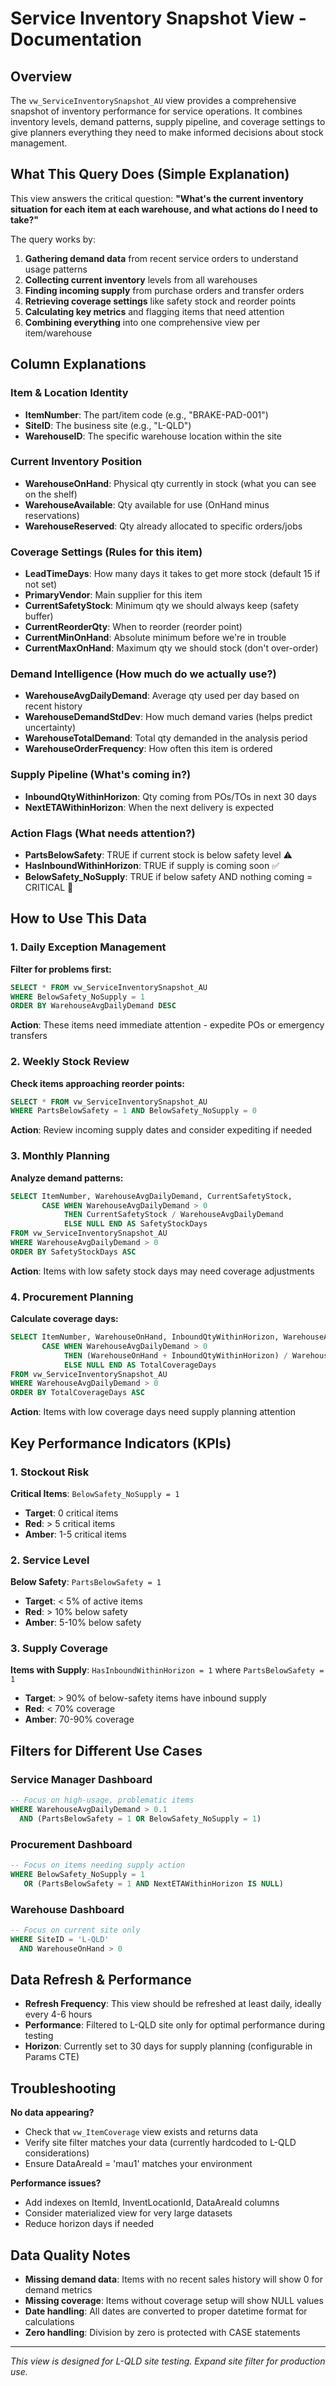# Service Inventory Snapshot View - Documentation

## Overview
The `vw_ServiceInventorySnapshot_AU` view provides a comprehensive snapshot of inventory performance for service operations. It combines inventory levels, demand patterns, supply pipeline, and coverage settings to give planners everything they need to make informed decisions about stock management.

## What This Query Does (Simple Explanation)

This view answers the critical question: **"What's the current inventory situation for each item at each warehouse, and what actions do I need to take?"**

The query works by:
1. **Gathering demand data** from recent service orders to understand usage patterns
2. **Collecting current inventory** levels from all warehouses
3. **Finding incoming supply** from purchase orders and transfer orders
4. **Retrieving coverage settings** like safety stock and reorder points
5. **Calculating key metrics** and flagging items that need attention
6. **Combining everything** into one comprehensive view per item/warehouse

## Column Explanations

### Item & Location Identity
- **ItemNumber**: The part/item code (e.g., "BRAKE-PAD-001")
- **SiteID**: The business site (e.g., "L-QLD")
- **WarehouseID**: The specific warehouse location within the site

### Current Inventory Position
- **WarehouseOnHand**: Physical qty currently in stock (what you can see on the shelf)
- **WarehouseAvailable**: Qty available for use (OnHand minus reservations)
- **WarehouseReserved**: Qty already allocated to specific orders/jobs

### Coverage Settings (Rules for this item)
- **LeadTimeDays**: How many days it takes to get more stock (default 15 if not set)
- **PrimaryVendor**: Main supplier for this item
- **CurrentSafetyStock**: Minimum qty we should always keep (safety buffer)
- **CurrentReorderQty**: When to reorder (reorder point)
- **CurrentMinOnHand**: Absolute minimum before we're in trouble
- **CurrentMaxOnHand**: Maximum qty we should stock (don't over-order)

### Demand Intelligence (How much do we actually use?)
- **WarehouseAvgDailyDemand**: Average qty used per day based on recent history
- **WarehouseDemandStdDev**: How much demand varies (helps predict uncertainty)
- **WarehouseTotalDemand**: Total qty demanded in the analysis period
- **WarehouseOrderFrequency**: How often this item is ordered

### Supply Pipeline (What's coming in?)
- **InboundQtyWithinHorizon**: Qty coming from POs/TOs in next 30 days
- **NextETAWithinHorizon**: When the next delivery is expected

### Action Flags (What needs attention?)
- **PartsBelowSafety**: TRUE if current stock is below safety level ⚠️
- **HasInboundWithinHorizon**: TRUE if supply is coming soon ✅
- **BelowSafety_NoSupply**: TRUE if below safety AND nothing coming = CRITICAL 🚨

## How to Use This Data

### 1. Daily Exception Management
**Filter for problems first:**
```sql
SELECT * FROM vw_ServiceInventorySnapshot_AU
WHERE BelowSafety_NoSupply = 1
ORDER BY WarehouseAvgDailyDemand DESC
```
**Action**: These items need immediate attention - expedite POs or emergency transfers

### 2. Weekly Stock Review
**Check items approaching reorder points:**
```sql
SELECT * FROM vw_ServiceInventorySnapshot_AU
WHERE PartsBelowSafety = 1 AND BelowSafety_NoSupply = 0
```
**Action**: Review incoming supply dates and consider expediting if needed

### 3. Monthly Planning
**Analyze demand patterns:**
```sql
SELECT ItemNumber, WarehouseAvgDailyDemand, CurrentSafetyStock,
       CASE WHEN WarehouseAvgDailyDemand > 0
            THEN CurrentSafetyStock / WarehouseAvgDailyDemand
            ELSE NULL END AS SafetyStockDays
FROM vw_ServiceInventorySnapshot_AU
WHERE WarehouseAvgDailyDemand > 0
ORDER BY SafetyStockDays ASC
```
**Action**: Items with low safety stock days may need coverage adjustments

### 4. Procurement Planning
**Calculate coverage days:**
```sql
SELECT ItemNumber, WarehouseOnHand, InboundQtyWithinHorizon, WarehouseAvgDailyDemand,
       CASE WHEN WarehouseAvgDailyDemand > 0
            THEN (WarehouseOnHand + InboundQtyWithinHorizon) / WarehouseAvgDailyDemand
            ELSE NULL END AS TotalCoverageDays
FROM vw_ServiceInventorySnapshot_AU
WHERE WarehouseAvgDailyDemand > 0
ORDER BY TotalCoverageDays ASC
```
**Action**: Items with low coverage days need supply planning attention

## Key Performance Indicators (KPIs)

### 1. Stockout Risk
**Critical Items**: `BelowSafety_NoSupply = 1`
- **Target**: 0 critical items
- **Red**: > 5 critical items
- **Amber**: 1-5 critical items

### 2. Service Level
**Below Safety**: `PartsBelowSafety = 1`
- **Target**: < 5% of active items
- **Red**: > 10% below safety
- **Amber**: 5-10% below safety

### 3. Supply Coverage
**Items with Supply**: `HasInboundWithinHorizon = 1` where `PartsBelowSafety = 1`
- **Target**: > 90% of below-safety items have inbound supply
- **Red**: < 70% coverage
- **Amber**: 70-90% coverage

## Filters for Different Use Cases

### Service Manager Dashboard
```sql
-- Focus on high-usage, problematic items
WHERE WarehouseAvgDailyDemand > 0.1
  AND (PartsBelowSafety = 1 OR BelowSafety_NoSupply = 1)
```

### Procurement Dashboard
```sql
-- Focus on items needing supply action
WHERE BelowSafety_NoSupply = 1
   OR (PartsBelowSafety = 1 AND NextETAWithinHorizon IS NULL)
```

### Warehouse Dashboard
```sql
-- Focus on current site only
WHERE SiteID = 'L-QLD'
  AND WarehouseOnHand > 0
```

## Data Refresh & Performance

- **Refresh Frequency**: This view should be refreshed at least daily, ideally every 4-6 hours
- **Performance**: Filtered to L-QLD site only for optimal performance during testing
- **Horizon**: Currently set to 30 days for supply planning (configurable in Params CTE)

## Troubleshooting

**No data appearing?**
- Check that `vw_ItemCoverage` view exists and returns data
- Verify site filter matches your data (currently hardcoded to L-QLD considerations)
- Ensure DataAreaId = 'mau1' matches your environment

**Performance issues?**
- Add indexes on ItemId, InventLocationId, DataAreaId columns
- Consider materialized view for very large datasets
- Reduce horizon days if needed

## Data Quality Notes

- **Missing demand data**: Items with no recent sales history will show 0 for demand metrics
- **Missing coverage**: Items without coverage setup will show NULL values
- **Date handling**: All dates are converted to proper datetime format for calculations
- **Zero handling**: Division by zero is protected with CASE statements

---
*This view is designed for L-QLD site testing. Expand site filter for production use.*